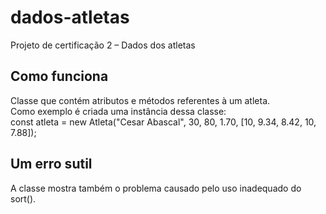 # dados-atletas
Projeto de certificação 2 – Dados dos atletas

## Como funciona
Classe que contém atributos e métodos referentes à um atleta.<br>
Como exemplo é criada uma instância dessa classe:<br>
const atleta = new Atleta("Cesar Abascal", 30, 80, 1.70, [10, 9.34, 8.42, 10, 7.88]);

## Um erro sutil
A classe mostra também o problema causado pelo uso inadequado do sort().

